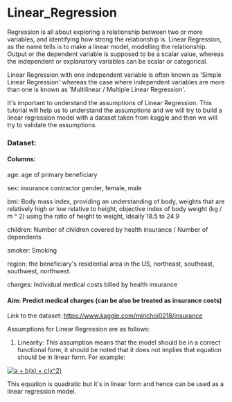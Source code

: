 # Linear_Regression

Regression is all about exploring a relationship between two or more variables, and identifying how strong the relationship is. Linear Regression, as the name tells is to make a linear model, modelling the relationship. Output or the dependent variable is supposed to be a scalar value, whereas the independent or explanatory variables can be scalar or categorical.

Linear Regression with one independent variable is often known as 'Simple Linear Regression' whereas the case where independent variables are more than one is known as 'Multilinear / Multiple Linear Regression'.

It's important to understand the assumptions of Linear Regression. This tutorial will help us to understand the assumptions and we will try to build a linear regression model with a dataset taken from kaggle and then we will try to validate the assumptions.

### Dataset:

#### Columns:

age: age of primary beneficiary

sex: insurance contractor gender, female, male

bmi: Body mass index, providing an understanding of body, weights that are relatively high or low relative to height,
objective index of body weight (kg / m ^ 2) using the ratio of height to weight, ideally 18.5 to 24.9

children: Number of children covered by health insurance / Number of dependents

smoker: Smoking

region: the beneficiary's residential area in the US, northeast, southeast, southwest, northwest.

charges: Individual medical costs billed by health insurance

#### Aim: Predict medical charges (can be also be treated as insurance costs)

Link to the dataset: https://www.kaggle.com/mirichoi0218/insurance


Assumptions for Linear Regression are as follows:

1) Linearity: This assumption means that the model should be in a correct functional form, it should be noted that it does not implies that equation should be in linear form. For example:

<a href="https://www.codecogs.com/eqnedit.php?latex=a&space;&plus;&space;b(x)&space;&plus;&space;c(x^2)" target="_blank"><img src="https://latex.codecogs.com/gif.latex?a&space;&plus;&space;b(x)&space;&plus;&space;c(x^2)" title="a + b(x) + c(x^2)" /></a>

This equation is quadratic but it's in linear form and hence can be used as a linear regression model.
